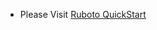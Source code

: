 * Please Visit [Ruboto QuickStart](https://github.com/ruboto/ruboto-core/wiki/Tutorial:-Getting-started-with-Ruboto)
